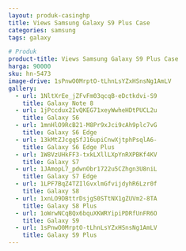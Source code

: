 ```yaml
---
layout: produk-casinghp
title: Views Samsung Galaxy S9 Plus Case
categories: samsung
tags: galaxy

# Produk
product-title: Views Samsung Galaxy S9 Plus Case
harga: 90000
sku: hn-5473
image-drive: 1sPnwO0MrptO-tLhnLsYZxHSnsNg1AmLV
gallery:
  - url: 1NltXrEe_jZFvFm03qcqB-eDctkdvi-S9
    title: Galaxy Note 8
  - url: 1jPccdux2IvQKEG71xeyWwheHDtPUCL2u
    title: Galaxy S6
  - url: 1mnHlO9RcB21-M8Pr9xJci9cAh9plc7vG
    title: Galaxy S6 Edge
  - url: 13kMtZJcgqSfJ16upiCnwXjtphPsqlA6-
    title: Galaxy S6 Edge Plus
  - url: 1W8VzUHkFF3-txkLXllLXpYnRXPBKf4KV
    title: Galaxy S7
  - url: 1JAmopL7_pdwnObr1722u5CZhgn3U8niL
    title: Galaxy S7 Edge
  - url: 1LPF7BqZ4TZIlGvxlmGfvijdyhR6Lzr0f
    title: Galaxy S8
  - url: 1xnLO9DBttrDsjgS0STtNX1gZUVm2-8TA
    title: Galaxy S8 Plus
  - url: 1oWrwNCqBQx6bquXKWRYipiPDRfUnFR6O
    title: Galaxy S9
  - url: 1sPnwO0MrptO-tLhnLsYZxHSnsNg1AmLV
    title: Galaxy S9 Plus
---
```

